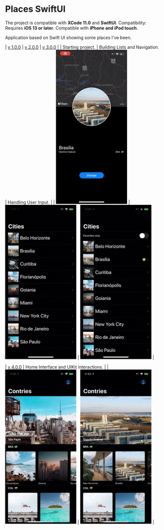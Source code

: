 # Places SwiftUI

The project is compatible with **XCode 11.0** and **SwiftUI**.
Compatibility: Requires **iOS 13 or later**. Compatible with **iPhone and iPod touch**.


Application based on Swift UI showing some places I've been.


| [v 1.0.0](https://github.com/lynnsouz/Places-SwiftUI/releases/tag/1.0.0) | [v 2.0.0](https://github.com/lynnsouz/Places-SwiftUI/releases/tag/2.0.0) | [v 3.0.0](https://github.com/lynnsouz/Places-SwiftUI/releases/tag/3.0.0) |
| Starting project. | Building Lists and Navigation. | Handling User Input. |
| <img src="gif1.0.0.gif" style="height:500px;" height=500 alt="gif1.0.0"/>  | <img src="gif2.0.0.gif" style="height:500px;" height=500 alt="gif2.0.0.gif"/> | <img src="gif3.0.0.gif" style="height:500px;" height=500 alt="gif3.0.0"/> |


| [v 4.0.0](https://github.com/lynnsouz/Places-SwiftUI/releases/tag/4.0.0) | Home Interface and UIKit interactions. |
|<img src="gif4.0.0.gif" style="height:500px;" height=500 alt="gif4.0.0"/> | <img src="gif4.0.1.gif" style="height:500px;" height=500 alt="gif4.0.1"/> |

